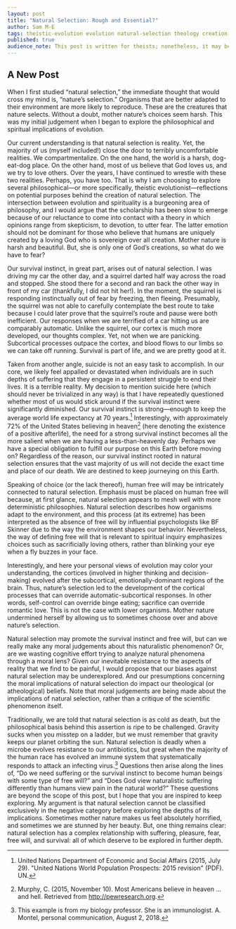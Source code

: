 ```yaml
---
layout: post
title: "Natural Selection: Rough and Essential?"
author: Sam M-E
tags: theistic-evolution evolution natural-selection theology creation 
published: true
audience_note: This post is written for theists; nonetheless, it may be helpful for anyone who has wrestled with evolution and spirituality. 
---
```

## A New Post

When I first studied “natural selection,” the immediate thought that would cross my mind is, “nature’s selection.” Organisms that are better adapted to their environment are more likely to reproduce. These are the creatures that nature selects. Without a doubt, mother nature’s choices seem harsh. This was my initial judgement when I began to explore the philosophical and spiritual implications of evolution. 

Our current understanding is that natural selection is reality. Yet, the majority of us (myself included!) close the door to terribly uncomfortable realities. We compartmentalize. On the one hand, the world is a harsh, dog-eat-dog place. On the other hand, most of us believe that God loves us, and we try to love others. Over the years, I have continued to wrestle with these two realities. Perhaps, you have too. That is why I am choosing to explore several philosophical—or more specifically, theistic evolutionist—reflections on potential purposes behind the creation of natural selection. The intersection between evolution and spirituality is a burgeoning area of philosophy, and I would argue that the scholarship has been slow to emerge because of our reluctance to come into contact with a theory in which opinions range from skepticism, to devotion, to utter fear. The latter emotion should not be dominant for those who believe that humans are uniquely created by a loving God who is sovereign over all creation. Mother nature is harsh and beautiful. But, she is only one of God’s creations, so what do we have to fear?

Our survival instinct, in great part, arises out of natural selection. I was driving my car the other day, and a squirrel darted half way across the road and stopped. She stood there for a second and ran back the other way in front of my car (thankfully, I did not hit her!). In the moment, the squirrel is responding instinctually out of fear by freezing, then fleeing. Presumably, the squirrel was not able to carefully contemplate the best route to take because I could later prove that the squirrel’s route and pause were both inefficient. Our responses when we are terrified of a car hitting us are comparably automatic. Unlike the squirrel, our cortex is much more developed, our thoughts complex. Yet, not when we are panicking. Subcortical processes outpace the cortex, and blood flows to our limbs so we can take off running. Survival is part of life, and we are pretty good at it. 

Taken from another angle, suicide is not an easy task to accomplish. In our core, we likely feel appalled or devastated when individuals are in such depths of suffering that they engage in a persistent struggle to end their lives. It is a terrible reality. My decision to mention suicide here (which should never be trivialized in any way) is that I have repeatedly questioned whether most of us would stick around if the survival instinct were significantly diminished. Our survival instinct is strong—enough to keep the average world life expectancy at 70 years.[^1] Interestingly, with approximately 72% of the United States believing in heaven[^2] (here denoting the existence of a positive afterlife), the need for a strong survival instinct becomes all the more salient when we are having a less-than-heavenly day. Perhaps we have a special obligation to fulfill our purpose on this Earth before moving on? Regardless of the reason, our survival instinct rooted in natural selection ensures that the vast majority of us will not decide the exact time and place of our death. We are destined to keep journeying on this Earth.

Speaking of choice (or the lack thereof), human free will may be intricately connected to natural selection. Emphasis must be placed on human free will because, at first glance, natural selection appears to mesh well with more deterministic philosophies. Natural selection describes how organisms adapt to the environment, and this process (at its extreme) has been interpreted as the absence of free will by influential psychologists like BF Skinner due to the way the environment shapes our behavior. Nevertheless, the way of defining free will that is relevant to spiritual inquiry emphasizes choices such as sacrificially loving others, rather than blinking your eye when a fly buzzes in your face.

Interestingly, and here your personal views of evolution may color your understanding, the cortices (involved in higher thinking and decision-making) evolved after the subcortical, emotionally-dominant regions of the brain. Thus, nature’s selection led to the development of the cortical processes that can override automatic-subcortical responses. In other words, self-control can override binge eating; sacrifice can override romantic love. This is not the case with lower organisms. Mother nature undermined herself by allowing us to sometimes choose over and above nature’s selection. 

Natural selection may promote the survival instinct and free will, but can we really make any moral judgements about this naturalistic phenomenon? Or, are we wasting cognitive effort trying to analyze natural phenomena through a moral lens? Given our inevitable resistance to the aspects of reality that we find to be painful, I would propose that our biases against natural selection may be underexplored. And our presumptions concerning the moral implications of natural selection do impact our theological (or atheological) beliefs. Note that moral judgements are being made about the implications of natural selection, rather than a critique of the scientific phenomenon itself.

Traditionally, we are told that natural selection is as cold as death, but the philosophical basis behind this assertion is ripe to be challenged. Gravity sucks when you misstep on a ladder, but we must remember that gravity keeps our planet orbiting the sun. Natural selection is deadly when a microbe evolves resistance to our antibiotics, but great when the majority of the human race has evolved an immune system that systematically responds to attack an infecting virus.[^3] Questions then arise along the lines of, “Do we need suffering or the survival instinct to become human beings with some type of free will?” and “Does God view naturalistic suffering differently than humans view pain in the natural world?” These questions are beyond the scope of this post, but I hope that you are inspired to keep exploring. My argument is that natural selection cannot be classified exclusively in the negative category before exploring the depths of its implications. Sometimes mother nature makes us feel absolutely horrified, and sometimes we are stunned by her beauty. But, one thing remains clear: natural selection has a complex relationship with suffering, pleasure, fear, free will, and survival: all of which deserve to be explored in further depth.  



[^1]:
	United Nations Department of Economic and Social Affairs (2015, July 29). "United Nations World Population Prospects: 2015 revision" (PDF). UN.

[^2]:
	Murphy, C. (2015, November 10). Most Americans believe in heaven … and hell. Retrieved from http://pewresearch.org. 

[^3]:
	This example is from my biology professor. She is an immunologist. A. Montel, personal communication, August 2, 2018.
